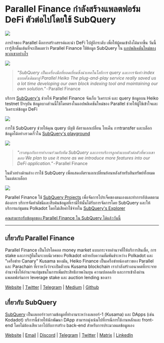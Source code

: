 # Parallel Finance กำลังสร้างแพลตฟอร์ม DeFi ตัวต่อไปโดยใช้ SubQuery

![](https://cdn-images-1.medium.com/max/1600/1*WcFjuL_ncmHpgzVhaXDUdg.png)

ภารกิจของ Parallel คือการสร้างสรรค์และนำ DeFi ไปสู่อีกระดับ เพื่อให้ผู้คนเข้าถึงได้มากขึ้น วันนี้เรารู้สึกตื่นเต้นที่จะเปิดเผยว่า Parallel Finance ใช้ข้อมูล SubQuery ใน [แอปพลิเคชันใหม่ของพวกเขาอย่างไร](https://testnet.parallel.fi/#/overview)

![](https://cdn-images-1.medium.com/max/1600/1*5Ru0mv1hq86BuBhGwsmoqQ.png)

> *"SubQuery เป็นเครื่องมือที่ยอดเยี่ยมซึ่งนำเทคโนโลยีการ query และการจัดทำ index แบบดั้งเดิมมาสู่ Parallel Heiko The plug-and-play service really saved us a lot time developing our own block indexing tool and maintaining our own solution."* - Parallel Finance

บริการ [SubQuery's](https://subquery.network/) ช่วยให้ Parallel Finance จัดเก็บ วิเคราะห์ และ query ข้อมูลบน Heiko testnet ปัจจุบัน ข้อมูลบางส่วนนี้ใช้โดยตรงในแอปพลิเคชันใหม่ของ Parallel ช่วยให้ผู้ใช้เข้าใจและวิเคราะห์ข้อมูล DeFi

![](https://miro.medium.com/max/1200/1*Lmk8BvWg2YYTDZggHN82VQ.gif)

การใช้ SubQuery ช่วยให้คุณ query บัญชี อัตราแลกเปลี่ยน โทเค็น การtransfer และบล็อกข้อมูลได้อย่างรวดเร็วใน [SubQuery's playground](https://explorer.subquery.network/subquery/parallel-finance/parallel-finance)

![](https://cdn-images-1.medium.com/max/1600/1*FDRgez-G26x1DkWqCkORMQ.png)

> *"เราสนุกกับการทำงานร่วมกับทีม SubQuery และการบริการลูกค้าแบบตัวต่อตัวที่พวกเขามอบ We plan to use it more as we introduce more features into our DeFi application."* - Parallel Finance

ในตัวอย่างด้านล่าง เราใช้ SubQuery เพื่อแสดงอัตราแลกเปลี่ยนย้อนหลังสำหรับสินทรัพย์ทั้งหมดในแต่ละบล็อก

![](https://cdn-images-1.medium.com/max/1600/1*yctQKMNqdOnICNblJk9njw.png)

Parallel Finance ใช้ [SubQuery Projects](https://project.subquery.network/) เพื่อจัดการโปรเจ็คของตนเองและทำการอัปเดตตามต้องการ บริการจัดทำดัชนีและสืบค้นข้อมูลที่เรามีให้นั้นได้รับการจัดการโดย SubQuery และให้บริการแก่ชุมชน Polkadot โดยไม่เสียค่าใช้จ่ายใน [SubQuery's Explorer](https://explorer.subquery.network/)

[คุณสามารถรับข้อมูลของ Parallel Finance ใน SubQuery ได้แล้ววันนี้](https://explorer.subquery.network/subquery/parallel-finance/parallel-finance)

---

## เกี่ยวกับ Parallel Finance

Parallel Finance เป็นโปรโตคอล money market แบบกระจายอำนาจที่ให้บริการสินเชื่อ, การ stake และการกู้ยืมในระบบนิเวศของ Polkadot คล้ายกับความสัมพันธ์ระหว่าง Polkadot และ "เครือข่าย Canary" Kusama ของมัน, Heiko Finance เป็นเครือข่ายน้องสาวของ Parallel และ Parachain ที่เราหวังว่าจะเปิดตัวบน Kusama blockchain เรากำลังสร้างอนาคตที่กระจายอำนาจซึ่งให้อำนาจแก่ชุมชนในการเพิ่มประสิทธิภาพเงินทุน ความปลอดภัย และการเข้าถึงผ่านแพลตฟอร์มการ leverage stake และ auction lending ของเรา

[Website](https://parallel.fi/) | [Twitter](https://twitter.com/ParallelFi) | [Telegram](https://t.me/parallelfi) | [Medium](https://parallelfinance.medium.com/) | [Github](https://github.com/parallel-finance/parallel-dapp/blob/master/parallel.gif)

## เกี่ยวกับ SubQuery

[SubQuery](https://subquery.network/) เป็นเลเยอร์รวบรวมข้อมูลที่ทำงานระหว่างเลเยอร์-1 (Kusama) และ DApps (เช่น Kodadot) บริการนี้ช่วยให้นักพัฒนา DApp สามารถมุ่งเน้นไปที่กรณีการใช้งานหลักและ front-end โดยไม่ต้องเสียเวลาไปกับการสร้าง back-end สำหรับการประมวลผลข้อมูลเอง

[Website](https://subquery.network/) | [Email](mailto:hello@subquery.network) | [Discord](https://discord.com/invite/78zg8aBSMG) | [Telegram](https://t.me/subquerynetwork) | [Twitter](https://twitter.com/subquerynetwork) | [Matrix](https://matrix.to/#/#subquery:matrix.org) | [LinkedIn](https://www.linkedin.com/company/subquery)
